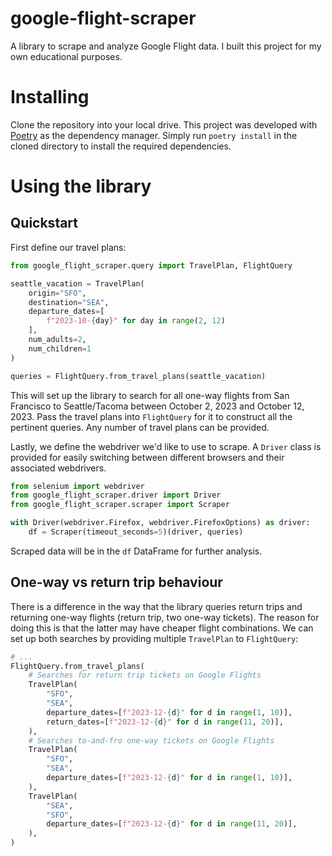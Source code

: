 # google-flight-scraper
A library to scrape and analyze Google Flight data. I built this project for my own educational purposes.

# Installing
Clone the repository into your local drive. This project was developed with [Poetry](https://python-poetry.org/) as the dependency manager. Simply run `poetry install` in the cloned directory to install the required dependencies.

# Using the library

## Quickstart
First define our travel plans:
```python
from google_flight_scraper.query import TravelPlan, FlightQuery

seattle_vacation = TravelPlan(
    origin="SFO",
    destination="SEA",
    departure_dates=[
        f"2023-10-{day}" for day in range(2, 12)
    ],
    num_adults=2,
    num_children=1
)

queries = FlightQuery.from_travel_plans(seattle_vacation)
```
This will set up the library to search for all one-way flights from San Francisco to Seattle/Tacoma between October 2, 2023 and October 12, 2023. Pass the travel plans into `FlightQuery` for it to construct all the pertinent queries. Any number of travel plans can be provided.

Lastly, we define the webdriver we'd like to use to scrape. A `Driver` class is provided for easily switching between different browsers and their associated webdrivers.
```python
from selenium import webdriver
from google_flight_scraper.driver import Driver
from google_flight_scraper.scraper import Scraper

with Driver(webdriver.Firefox, webdriver.FirefoxOptions) as driver:
    df = Scraper(timeout_seconds=5)(driver, queries)
```
Scraped data will be in the `df` DataFrame for further analysis.

## One-way vs return trip behaviour
There is a difference in the way that the library queries return trips and returning one-way flights (return trip, two one-way tickets). The reason for doing this is that the latter may have cheaper flight combinations. We can set up both searches by providing multiple `TravelPlan` to `FlightQuery`:
```python
# ...
FlightQuery.from_travel_plans(
    # Searches for return trip tickets on Google Flights
    TravelPlan(
        "SFO",
        "SEA",
        departure_dates=[f"2023-12-{d}" for d in range(1, 10)],
        return_dates=[f"2023-12-{d}" for d in range(11, 20)],
    ),
    # Searches to-and-fro one-way tickets on Google Flights
    TravelPlan(
        "SFO",
        "SEA",
        departure_dates=[f"2023-12-{d}" for d in range(1, 10)],
    ),
    TravelPlan(
        "SEA",
        "SFO",
        departure_dates=[f"2023-12-{d}" for d in range(11, 20)],
    ),
)
```
